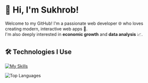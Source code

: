 # 👋 Hi, I'm Sukhrob! 
Welcome to my GitHub! I'm a passionate web developer 🌐 who loves creating modern, interactive web apps 🚀.  
I'm also deeply interested in **economic growth** and **data analysis** 📈.

## 🛠️ Technologies I Use
[![My Skills](https://skillicons.dev/icons?i=html,css,js,vue,figma,github)](https://skillicons.dev)

![Top Languages](https://github-readme-stats.vercel.app/api/top-langs/?username=khodirov0&langs_count=5&theme=tokyonight)



